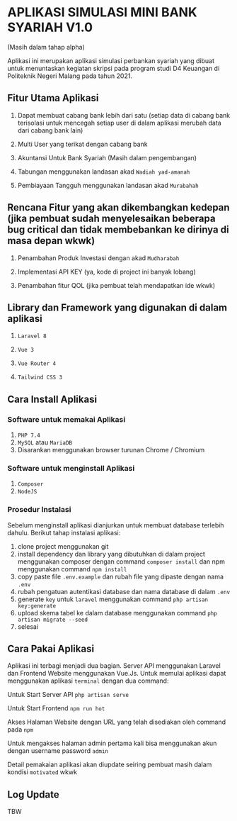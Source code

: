 # APLIKASI SIMULASI MINI BANK SYARIAH V1.0

(Masih dalam tahap alpha)

<!-- `
Pesan Tidak Rahasia Wkwk

` -->
Aplikasi ini merupakan aplikasi simulasi perbankan syariah yang dibuat untuk menuntaskan kegiatan skripsi pada program studi D4 Keuangan di Politeknik Negeri Malang pada tahun 2021.

## Fitur Utama Aplikasi

1. Dapat membuat cabang bank lebih dari satu (setiap data di cabang bank terisolasi untuk mencegah setiap user di dalam aplikasi merubah data dari cabang bank lain)

2. Multi User yang terikat dengan cabang bank

3. Akuntansi Untuk Bank Syariah (Masih dalam pengembangan)

4. Tabungan menggunakan landasan akad `Wadiah yad-amanah`

5. Pembiayaan Tangguh menggunakan landasan akad `Murabahah`

## Rencana Fitur yang akan dikembangkan kedepan (jika pembuat sudah menyelesaikan beberapa bug critical dan tidak membebankan ke dirinya di masa depan wkwk)

1. Penambahan Produk Investasi dengan akad `Mudharabah`
   
2. Implementasi API KEY (ya, kode di project ini banyak lobang)

3. Penambahan fitur QOL (jika pembuat telah mendapatkan ide wkwk)

<!-- ### Glossary untuk user yang awam dengan keuangan syariah

`akad` adalah kontrak yang mengikat kedua belah pihak untuk memenuhi setiap kewajiban dan tanggung jawab yang telah ditulis di dalam akad.

`wadiah` adalah  -->

## Library dan Framework yang digunakan di dalam aplikasi

1. `Laravel 8`

2. `Vue 3`

3. `Vue Router 4`

4. `Tailwind CSS 3`

 ## Cara Install Aplikasi

 ### Software untuk memakai Aplikasi
 1. `PHP 7.4`
 2. `MySQL` atau `MariaDB`
 3. Disarankan menggunakan browser turunan Chrome / Chromium

 ### Software untuk menginstall Aplikasi
 1. `Composer`
 2. `NodeJS`

### Prosedur Instalasi

Sebelum menginstall aplikasi dianjurkan untuk membuat database terlebih dahulu. Berikut tahap instalasi aplikasi:

1. clone project menggunakan git
2. install dependency dan library yang dibutuhkan di dalam project menggunakan composer dengan command `composer install` dan npm menggunakan command `npm install`
3. copy paste file `.env.example` dan rubah file yang dipaste dengan nama `.env`
4. rubah pengatuan autentikasi database dan nama database di dalam `.env`
5. generate `key` untuk `laravel` menggunakan command `php artisan key:generate`
6. upload skema tabel ke dalam database menggunakan command `php artisan migrate --seed`
7. selesai

## Cara Pakai Aplikasi

Aplikasi ini terbagi menjadi dua bagian. Server API menggunakan Laravel dan Frontend Website menggunakan Vue.Js. Untuk memulai aplikasi dapat menggunakan aplikasi `terminal` dengan dua command:

Untuk Start Server API
`php artisan serve`

Untuk Start Frontend
`npm run hot`

Akses Halaman Website dengan URL yang telah disediakan oleh command pada `npm`

Untuk mengakses halaman admin pertama kali bisa menggunakan akun dengan username password `admin`

Detail pemakaian aplikasi akan diupdate seiring pembuat masih dalam kondisi `motivated` wkwk

## Log Update

TBW
